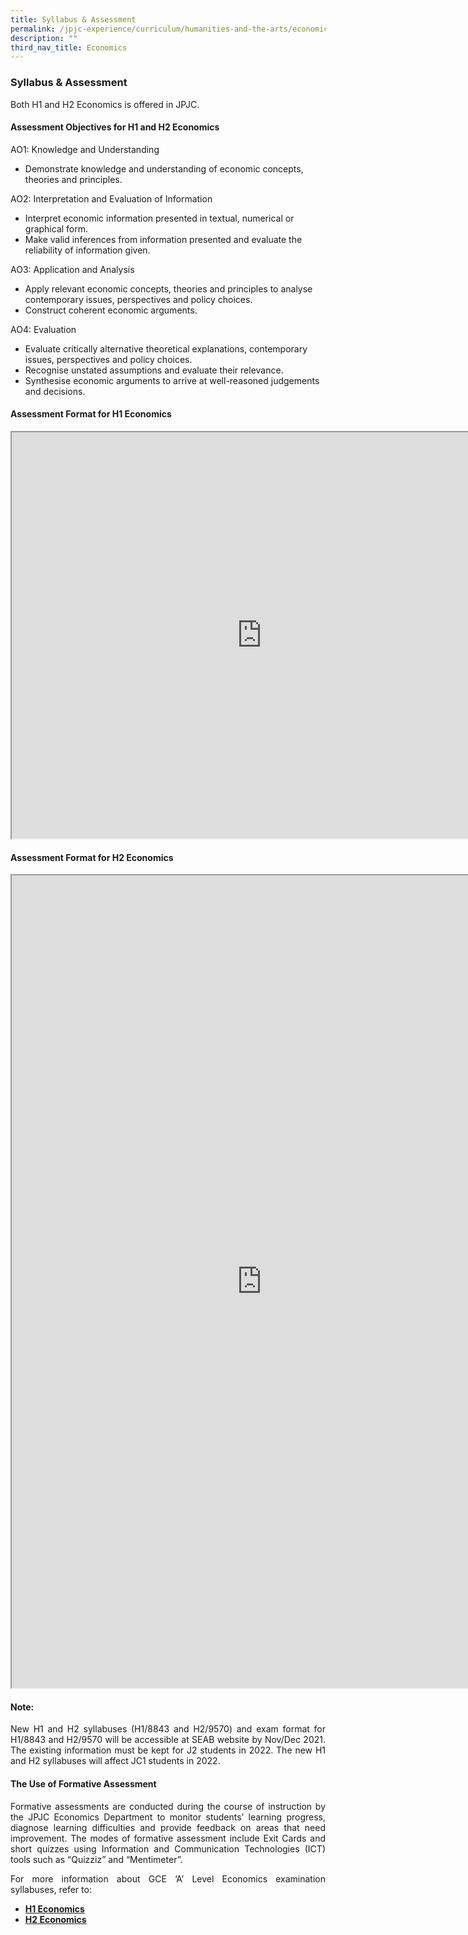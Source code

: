 ```yaml
---
title: Syllabus & Assessment
permalink: /jpjc-experience/curriculum/humanities-and-the-arts/economics/syllabus-and-assessment/
description: ""
third_nav_title: Economics
---
```

### **Syllabus & Assessment**
Both H1 and H2 Economics is offered in JPJC.

#### **Assessment Objectives for H1 and H2 Economics**
AO1: Knowledge and Understanding
*   Demonstrate knowledge and understanding of economic concepts, theories and principles.

AO2: Interpretation and Evaluation of Information
*   Interpret economic information presented in textual, numerical or graphical form.
*   Make valid inferences from information presented and evaluate the reliability of information given.

AO3: Application and Analysis
*   Apply relevant economic concepts, theories and principles to analyse contemporary issues, perspectives and policy choices.
*   Construct coherent economic arguments.

AO4: Evaluation
*   Evaluate critically alternative theoretical explanations, contemporary issues, perspectives and policy choices.
*   Recognise unstated assumptions and evaluate their relevance.
*   Synthesise economic arguments to arrive at well-reasoned judgements and decisions.

#### **Assessment Format for H1 Economics**
<center>
<iframe src="https://docs.google.com/document/d/e/2PACX-1vRb7TOHsWRubuK9XzoBgtW7oD3a4ywT0Jn1qECWWxmfU0emcKrzYO_Ruw4O1yrz5jwvtmZA9Sl3zawh/pub?embedded=true" width=800px height=650px scrolling="no"></iframe>
</center>

#### **Assessment Format for H2 Economics**
<center>
<iframe src="https://docs.google.com/document/d/e/2PACX-1vQgSLzPjd285oIDaCRgAEIX2P-wv07QRNWE9WgbkTzcNpC4v5AvAtROqN5kYtOS1KMntJQFuEaSsoJi/pub?embedded=true" width=800px height=1300 scrolling="no"></iframe>
</center>

#### **Note:**
<p align=justify>
New H1 and H2 syllabuses (H1/8843 and H2/9570) and exam format for H1/8843 and H2/9570 will be accessible at SEAB website by Nov/Dec 2021. The existing information must be kept for J2 students in 2022. The new H1 and H2 syllabuses will affect JC1 students in 2022.
</p>

#### **The Use of Formative Assessment**
<p align=justify>
Formative assessments are conducted during the course of instruction by the JPJC Economics Department to monitor students’ learning progress, diagnose learning difficulties and provide feedback on areas that need improvement. The modes of formative assessment include Exit Cards and short quizzes using Information and Communication Technologies (ICT) tools such as “Quizziz” and “Mentimeter”.
</p>
<p align=justify>
For more information about GCE ‘A’ Level Economics examination syllabuses, refer to:<br>
<ul>
<li><a href="https://www.seab.gov.sg/docs/default-source/national-examinations/syllabus/alevel/2022syllabus/8823_y22_sy.pdf"><strong>H1 Economics</strong></a></li>
<li><a href="https://www.seab.gov.sg/docs/default-source/national-examinations/syllabus/alevel/2022syllabus/9757_y22_sy.pdf"><strong>H2 Economics</strong></a></li>